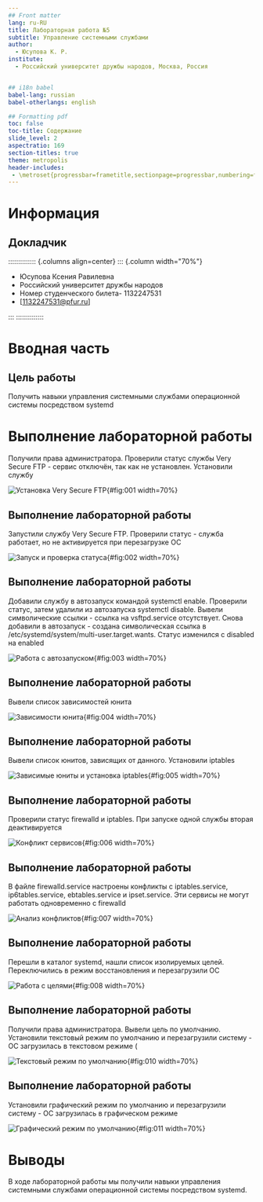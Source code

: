 ```yaml
---
## Front matter
lang: ru-RU
title: Лабораторная работа №5
subtitle: Управление системными службами
author:
  - Юсупова К. Р.
institute:
  - Российский университет дружбы народов, Москва, Россия


## i18n babel
babel-lang: russian
babel-otherlangs: english

## Formatting pdf
toc: false
toc-title: Содержание
slide_level: 2
aspectratio: 169
section-titles: true
theme: metropolis
header-includes:
 - \metroset{progressbar=frametitle,sectionpage=progressbar,numbering=fraction}
---
```


# Информация

## Докладчик

:::::::::::::: {.columns align=center}
::: {.column width="70%"}

  * Юсупова Ксения Равилевна
  * Российский университет дружбы народов
  * Номер студенческого билета- 1132247531
  * [1132247531@pfur.ru]

:::
::::::::::::::


# Вводная часть

## Цель работы

Получить навыки управления системными службами операционной системы посредством systemd

# Выполнение лабораторной работы

Получили права администратора. Проверили статус службы Very Secure FTP - сервис отключён, так как не установлен. Установили службу 

![Установка Very Secure FTP](image/1.png){#fig:001 width=70%}

## Выполнение лабораторной работы

Запустили службу Very Secure FTP. Проверили статус - служба работает, но не активируется при перезагрузке ОС 

![Запуск и проверка статуса](image/2.png){#fig:002 width=70%}

## Выполнение лабораторной работы

Добавили службу в автозапуск командой systemctl enable. Проверили статус, затем удалили из автозапуска systemctl disable. Вывели символические ссылки - ссылка на vsftpd.service отсутствует. Снова добавили в автозапуск - создана символическая ссылка в /etc/systemd/system/multi-user.target.wants. Статус изменился с disabled на enabled 

![Работа с автозапуском](image/3.png){#fig:003 width=70%}

## Выполнение лабораторной работы

Вывели список зависимостей юнита 

![Зависимости юнита](image/4.png){#fig:004 width=70%}

## Выполнение лабораторной работы

Вывели список юнитов, зависящих от данного. Установили iptables 

![Зависимые юниты и установка iptables](image/5.png){#fig:005 width=70%}

## Выполнение лабораторной работы

Проверили статус firewalld и iptables. При запуске одной службы вторая деактивируется 

![Конфликт сервисов](image/6.png){#fig:006 width=70%}

## Выполнение лабораторной работы

В файле firewalld.service настроены конфликты с iptables.service, ip6tables.service, ebtables.service и ipset.service. Эти сервисы не могут работать одновременно с firewalld 

![Анализ конфликтов](image/7.png){#fig:007 width=70%}

## Выполнение лабораторной работы

Перешли в каталог systemd, нашли список изолируемых целей. Переключились в режим восстановления и перезагрузили ОС 

![Работа с целями](image/8.png){#fig:008 width=70%}

## Выполнение лабораторной работы

Получили права администратора. Вывели цель по умолчанию. Установили текстовый режим по умолчанию и перезагрузили систему - ОС загрузилась в текстовом режиме (

![Текстовый режим по умолчанию](image/10.png){#fig:010 width=70%}

## Выполнение лабораторной работы

Установили графический режим по умолчанию и перезагрузили систему - ОС загрузилась в графическом режиме

![Графический режим по умолчанию](image/11.png){#fig:011 width=70%}

# Выводы

В ходе лабораторной работы мы получили навыки управления системными службами операционной системы посредством systemd.

